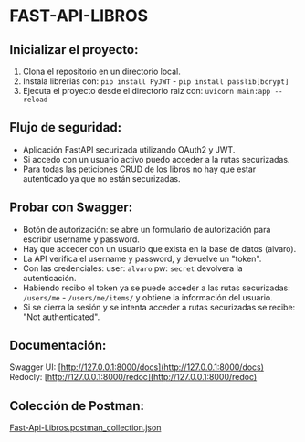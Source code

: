 # FAST-API-LIBROS

## Inicializar el proyecto:
1. Clona el repositorio en un directorio local.
2. Instala librerias con: `pip install PyJWT` - `pip install passlib[bcrypt]`
3. Ejecuta el proyecto desde el directorio raiz con: `uvicorn main:app --reload`

## Flujo de seguridad: 
- Aplicación FastAPI securizada utilizando OAuth2 y JWT.
- Si accedo con un usuario activo puedo acceder a la rutas securizadas.
- Para todas las peticiones CRUD de los libros no hay que estar autenticado ya que no están securizadas.

## Probar con Swagger:
- Botón de autorización: se abre un formulario de autorización para escribir username y password.
- Hay que acceder con un usuario que exista en la base de datos (alvaro).
- La API verifica el username y password, y devuelve un "token".
- Con las credenciales: user: `alvaro` pw: `secret` devolvera la autenticación.
- Habiendo recibo el token ya se puede acceder a las rutas securizadas: `/users/me` - `/users/me/items/` y obtiene la información del usuario.
- Si se cierra la sesión y se intenta acceder a rutas securizadas se recibe: "Not authenticated".

## Documentación:
Swagger UI: [http://127.0.0.1:8000/docs](http://127.0.0.1:8000/docs)  
Redocly: [http://127.0.0.1:8000/redoc](http://127.0.0.1:8000/redoc)

## Colección de Postman:
[Fast-Api-Libros.postman_collection.json](docs/Fast-Api-Libros.postman_collection.json)
